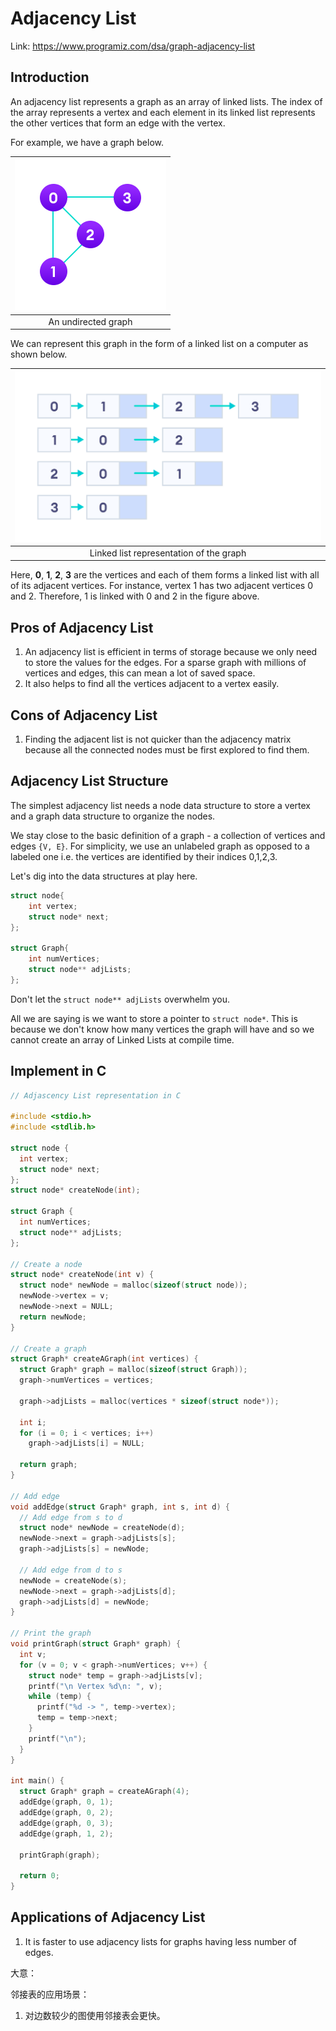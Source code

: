 # Adjacency List



Link: https://www.programiz.com/dsa/graph-adjacency-list





## Introduction

An adjacency list represents a graph as an array of linked lists. The index of the array represents a vertex and each element in its linked list represents the other vertices that form an edge with the vertex.

For example, we have a graph below.

| <img src="4.Adjacency List.assets/adjacency-list-graph.png" alt="A graph" style="zoom:50%;" /> |
| :----------------------------------------------------------: |
|                     An undirected graph                      |



We can represent this graph in the form of a linked list on a computer as shown below.

| <img src="4.Adjacency List.assets/adjacency-list-representation.png" alt="Linked list representation of the graph" style="zoom:50%;" /> |
| :----------------------------------------------------------: |
|           Linked list representation of the graph            |

Here, **0**, **1**, **2**, **3** are the vertices and each of them forms a linked list with all of its adjacent vertices. For instance, vertex 1 has two adjacent vertices 0 and 2. Therefore, 1 is linked with 0 and 2 in the figure above.





## Pros of Adjacency List

1.  An adjacency list is efficient in terms of storage because we only need to store the values for the edges. For a sparse graph with millions of vertices and edges, this can mean a lot of saved space.
2.  It also helps to find all the vertices adjacent to a vertex easily.





## Cons of Adjacency List

1.  Finding the adjacent list is not quicker than the adjacency matrix because all the connected nodes must be first explored to find them.





## Adjacency List Structure

The simplest adjacency list needs a node data structure to store a vertex and a graph data structure to organize the nodes.

We stay close to the basic definition of a graph - a collection of vertices and edges `{V, E}`. For simplicity, we use an unlabeled graph as opposed to a labeled one i.e. the vertices are identified by their indices 0,1,2,3.

Let's dig into the data structures at play here.

```c
struct node{
    int vertex;
    struct node* next;
};

struct Graph{
    int numVertices;
    struct node** adjLists;
};
```

Don't let the `struct node** adjLists` overwhelm you.

All we are saying is we want to store a pointer to `struct node*`. This is because we don't know how many vertices the graph will have and so we cannot create an array of Linked Lists at compile time.





## Implement in C
```c
// Adjascency List representation in C

#include <stdio.h>
#include <stdlib.h>

struct node {
  int vertex;
  struct node* next;
};
struct node* createNode(int);

struct Graph {
  int numVertices;
  struct node** adjLists;
};

// Create a node
struct node* createNode(int v) {
  struct node* newNode = malloc(sizeof(struct node));
  newNode->vertex = v;
  newNode->next = NULL;
  return newNode;
}

// Create a graph
struct Graph* createAGraph(int vertices) {
  struct Graph* graph = malloc(sizeof(struct Graph));
  graph->numVertices = vertices;

  graph->adjLists = malloc(vertices * sizeof(struct node*));

  int i;
  for (i = 0; i < vertices; i++)
    graph->adjLists[i] = NULL;

  return graph;
}

// Add edge
void addEdge(struct Graph* graph, int s, int d) {
  // Add edge from s to d
  struct node* newNode = createNode(d);
  newNode->next = graph->adjLists[s];
  graph->adjLists[s] = newNode;

  // Add edge from d to s
  newNode = createNode(s);
  newNode->next = graph->adjLists[d];
  graph->adjLists[d] = newNode;
}

// Print the graph
void printGraph(struct Graph* graph) {
  int v;
  for (v = 0; v < graph->numVertices; v++) {
    struct node* temp = graph->adjLists[v];
    printf("\n Vertex %d\n: ", v);
    while (temp) {
      printf("%d -> ", temp->vertex);
      temp = temp->next;
    }
    printf("\n");
  }
}

int main() {
  struct Graph* graph = createAGraph(4);
  addEdge(graph, 0, 1);
  addEdge(graph, 0, 2);
  addEdge(graph, 0, 3);
  addEdge(graph, 1, 2);

  printGraph(graph);

  return 0;
}
```





## Applications of Adjacency List

1.  It is faster to use adjacency lists for graphs having less number of edges.

大意：

邻接表的应用场景：

1.  对边数较少的图使用邻接表会更快。